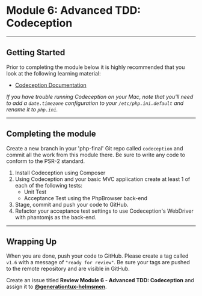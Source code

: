 # Module 6: Advanced TDD: Codeception

***

## Getting Started

Prior to completing the module below it is highly recommended that you look at the following learning material:

- [Codeception Documentation](http://codeception.com/docs/01-Introduction)

_If you have trouble running Codeception on your Mac, note that you'll need to add a `date.timezone` configuration to your `/etc/php.ini.default` and rename it to `php.ini`._

***

## Completing the module

Create a new branch in your 'php-final' Git repo called `codeception` and commit all the work from this module there. Be sure to write any code to conform to the PSR-2 standard.

1. Install Codeception using Composer
2. Using Codeception and your basic MVC application create at least 1 of each of the following tests:
    - Unit Test
	- Acceptance Test using the PhpBrowser back-end
3. Stage, commit and push your code to GitHub.
4. Refactor your acceptance test settings to use Codeception's WebDriver with phantomjs as the back-end.

***

## Wrapping Up

When you are done, push your code to GitHub. Please create a tag called `v1.6` with a message of `"ready for review"`.  Be sure your tags are pushed to the remote repository and are visible in GitHub.

Create an issue titled **Review Module 6 - Advanced TDD: Codeception** and assign it to [**@generationtux-helmsmen**](https://github.com/generationtux-helmsmen).
